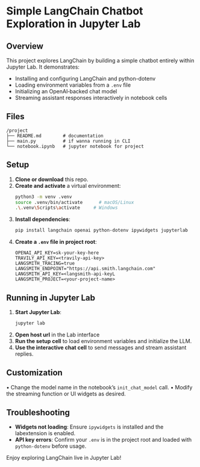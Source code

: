 # Simple LangChain Chatbot Exploration in Jupyter Lab

## Overview

This project explores LangChain by building a simple chatbot entirely within Jupyter Lab. It demonstrates:

- Installing and configuring LangChain and python-dotenv
- Loading environment variables from a `.env` file
- Initializing an OpenAI‐backed chat model
- Streaming assistant responses interactively in notebook cells

## Files
```
/project
├── README.md        # documentation
├── main.py          # if wanna running in CLI
└── notebook.ipynb   # jupyter notebook for project
```
## Setup

1. **Clone or download** this repo.
2. **Create and activate** a virtual environment:
   ```bash
   python3 -m venv .venv
   source .venv/bin/activate      # macOS/Linux
   .\.venv\Scripts\activate     # Windows
   ```
3. **Install dependencies**:
   ```bash
   pip install langchain openai python-dotenv ipywidgets jupyterlab
   ```
4. **Create a `.env` file in project root**:
   ```dotenv
   OPENAI_API_KEY=sk-your-key-here
   TRAVILY_API_KEY=<travily-api-key>
   LANGSMITH_TRACING=true
   LANGSMITH_ENDPOINT="https://api.smith.langchain.com"
   LANGSMITH_API_KEY=<langsmith-api-keyL
   LANGSMITH_PROJECT=<your-project-name>
   ```

## Running in Jupyter Lab

1. **Start Jupyter Lab**:
   ```bash
   jupyter lab
   ```
2. **Open host url** in the Lab interface
3. **Run the setup cell** to load environment variables and initialize the LLM.
4. **Use the interactive chat cell** to send messages and stream assistant replies.

## Customization

• Change the model name in the notebook’s `init_chat_model` call. • Modify the streaming function or UI widgets as desired.

## Troubleshooting

- **Widgets not loading**: Ensure `ipywidgets` is installed and the labextension is enabled.
- **API key errors**: Confirm your `.env` is in the project root and loaded with `python-dotenv` before usage.

Enjoy exploring LangChain live in Jupyter Lab!

